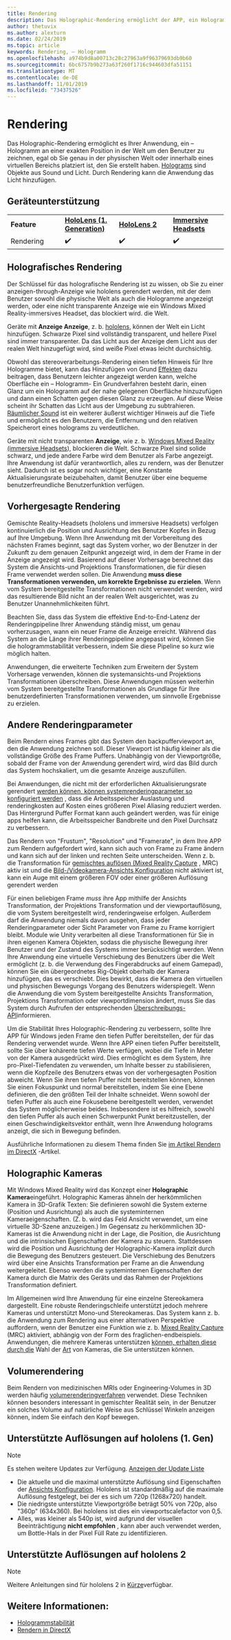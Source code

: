 ```yaml
---
title: Rendering
description: Das Holographic-Rendering ermöglicht der APP, ein Hologramm an einer exakten Position in der Welt um den Benutzer zu zeichnen, unabhängig davon, ob es sich genau in der physischen Welt oder innerhalb eines virtuellen Bereichs befindet, den Sie erstellt haben.
author: thetuvix
ms.author: alexturn
ms.date: 02/24/2019
ms.topic: article
keywords: Rendering, – Hologramm
ms.openlocfilehash: a974b9d8a00713c28c27963a9f96379693db9b60
ms.sourcegitcommit: 6bc6757b9b273a63f260f1716c944603dfa51151
ms.translationtype: MT
ms.contentlocale: de-DE
ms.lasthandoff: 11/01/2019
ms.locfileid: "73437526"
---
```

# <a name="rendering"></a>Rendering

Das Holographic-Rendering ermöglicht es Ihrer Anwendung, ein – Hologramm an einer exakten Position in der Welt um den Benutzer zu zeichnen, egal ob Sie genau in der physischen Welt oder innerhalb eines virtuellen Bereichs platziert ist, den Sie erstellt haben. [Holograms](hologram.md) sind Objekte aus Sound und Licht. Durch Rendering kann die Anwendung das Licht hinzufügen.

## <a name="device-support"></a>Geräteunterstützung

<table>
    <colgroup>
    <col width="25%" />
    <col width="25%" />
    <col width="25%" />
    <col width="25%" />
    </colgroup>
    <tr>
        <td><strong>Feature</strong></td>
        <td><a href="hololens-hardware-details.md"><strong>HoloLens (1. Generation)</strong></a></td>
        <td><a href="https://docs.microsoft.com/hololens/hololens2-hardware"><strong>HoloLens 2</strong></td>
        <td><a href="immersive-headset-hardware-details.md"><strong>Immersive Headsets</strong></a></td>
    </tr>
     <tr>
        <td>Rendering</td>
        <td>✔️</td>
        <td>✔️</td>
        <td>✔️</td>
    </tr>
</table>

## <a name="holographic-rendering"></a>Holografisches Rendering

Der Schlüssel für das holografische Rendering ist zu wissen, ob Sie zu einer anzeigen-through-Anzeige wie hololens gerendert werden, mit der dem Benutzer sowohl die physische Welt als auch die Hologramme angezeigt werden, oder eine nicht transparente Anzeige wie ein Windows Mixed Reality-immersives Headset, das blockiert wird. die Welt.

Geräte mit **Anzeige Anzeige**, z. b. [hololens](hololens-hardware-details.md), können der Welt ein Licht hinzufügen. Schwarze Pixel sind vollständig transparent, und hellere Pixel sind immer transparenter. Da das Licht aus der Anzeige dem Licht aus der realen Welt hinzugefügt wird, sind weiße Pixel etwas leicht durchsichtig.

Obwohl das stereoverarbeitungs-Rendering einen tiefen Hinweis für Ihre Hologramme bietet, kann das Hinzufügen von Grund [Effekten](interaction-fundamentals.md) dazu beitragen, dass Benutzern leichter angezeigt werden kann, welche Oberfläche ein – Hologramm- Ein Grundverfahren besteht darin, einen Glanz um ein Hologramm auf der nahe gelegenen Oberfläche hinzuzufügen und dann einen Schatten gegen diesen Glanz zu erzeugen. Auf diese Weise scheint ihr Schatten das Licht aus der Umgebung zu subtrahieren. [Räumlicher Sound](spatial-sound.md) ist ein weiterer äußerst wichtiger Hinweis auf die Tiefe und ermöglicht es den Benutzern, die Entfernung und den relativen Speicherort eines holograms zu verdeutlichen.

Geräte mit nicht transparenten **Anzeige**, wie z. b. [Windows Mixed Reality (immersive Headsets](immersive-headset-hardware-details.md)), blockieren die Welt. Schwarze Pixel sind solide schwarz, und jede andere Farbe wird dem Benutzer als Farbe angezeigt. Ihre Anwendung ist dafür verantwortlich, alles zu rendern, was der Benutzer sieht. Dadurch ist es sogar noch wichtiger, eine Konstante Aktualisierungsrate beizubehalten, damit Benutzer über eine bequeme benutzerfreundliche Benutzerfunktion verfügen.

## <a name="predicted-rendering-parameters"></a>Vorhergesagte Rendering

Gemischte Reality-Headsets (hololens und immersive Headsets) verfolgen kontinuierlich die Position und Ausrichtung des Benutzer Kopfes in Bezug auf Ihre Umgebung. Wenn Ihre Anwendung mit der Vorbereitung des nächsten Frames beginnt, sagt das System vorher, wo der Benutzer in der Zukunft zu dem genauen Zeitpunkt angezeigt wird, in dem der Frame in der Anzeige angezeigt wird. Basierend auf dieser Vorhersage berechnet das System die Ansichts-und Projektions Transformationen, die für diesen Frame verwendet werden sollen. Die Anwendung **muss diese Transformationen verwenden, um korrekte Ergebnisse zu erzielen**. Wenn vom System bereitgestellte Transformationen nicht verwendet werden, wird das resultierende Bild nicht an der realen Welt ausgerichtet, was zu Benutzer Unannehmlichkeiten führt.

Beachten Sie, dass das System die effektive End-to-End-Latenz der Renderingpipeline Ihrer Anwendung ständig misst, um genau vorherzusagen, wann ein neuer Frame die Anzeige erreicht. Während das System an die Länge ihrer Renderingpipeline angepasst wird, können Sie die hologrammstabilität verbessern, indem Sie diese Pipeline so kurz wie möglich halten.

Anwendungen, die erweiterte Techniken zum Erweitern der System Vorhersage verwenden, können die systemansichts-und Projektions Transformationen überschreiben. Diese Anwendungen müssen weiterhin vom System bereitgestellte Transformationen als Grundlage für Ihre benutzerdefinierten Transformationen verwenden, um sinnvolle Ergebnisse zu erzielen.

## <a name="other-rendering-parameters"></a>Andere Renderingparameter

Beim Rendern eines Frames gibt das System den backpufferviewport an, den die Anwendung zeichnen soll. Dieser Viewport ist häufig kleiner als die vollständige Größe des Frame Puffers. Unabhängig von der Viewportgröße, sobald der Frame von der Anwendung gerendert wird, wird das Bild durch das System hochskaliert, um die gesamte Anzeige auszufüllen.

Bei Anwendungen, die nicht mit der erforderlichen Aktualisierungsrate gerendert [werden können, können systemrenderingparameter so konfiguriert werden](https://docs.microsoft.com/uwp/api/Windows.Graphics.Holographic.HolographicViewConfiguration#Windows_Graphics_Holographic_HolographicViewConfiguration) , dass die Arbeitsspeicher Auslastung und renderingkosten auf Kosten eines größeren Pixel Aliasing reduziert werden. Das Hintergrund Puffer Format kann auch geändert werden, was für einige apps helfen kann, die Arbeitsspeicher Bandbreite und den Pixel Durchsatz zu verbessern.

Das Rendern von "Frustum", "Resolution" und "Framerate", in dem Ihre APP zum Rendern aufgefordert wird, kann sich auch von Frame zu Frame ändern und kann sich auf der linken und rechten Seite unterscheiden. Wenn z. b. die Transformation für [gemischtes auflösen (Mixed Reality Capture](mixed-reality-capture.md) , MRC) aktiv ist und die [Bild-/Videokamera-Ansichts Konfiguration](https://docs.microsoft.com/uwp/api/Windows.Graphics.Holographic.HolographicViewConfigurationKind#Windows_Graphics_Holographic_HolographicViewConfigurationKind) nicht aktiviert ist, kann ein Auge mit einem größeren FOV oder einer größeren Auflösung gerendert werden

Für einen beliebigen Frame *muss* ihre App mithilfe der Ansichts Transformation, der Projektions Transformation und der viewportauflösung, die vom System bereitgestellt wird, renderingweise erfolgen. Außerdem darf die Anwendung niemals davon ausgehen, dass jeder Renderingparameter oder Sicht Parameter von Frame zu Frame korrigiert bleibt. Module wie Unity verarbeiten all diese Transformationen für Sie in ihren eigenen Kamera Objekten, sodass die physische Bewegung ihrer Benutzer und der Zustand des Systems immer berücksichtigt werden. Wenn Ihre Anwendung eine virtuelle Verschiebung des Benutzers über die Welt ermöglicht (z. b. die Verwendung des Fingerabdrucks auf einem Gamepad), können Sie ein übergeordnetes Rig-Objekt oberhalb der Kamera hinzufügen, das es verschiebt. Dies bewirkt, dass die Kamera den virtuellen und physischen Bewegungs Vorgang des Benutzers widerspiegelt. Wenn die Anwendung die vom System bereitgestellte Ansichts Transformation, Projektions Transformation oder viewportdimension ändert, muss Sie das System durch Aufrufen der entsprechenden [Überschreibungs-API](https://docs.microsoft.com/uwp/api/Windows.Graphics.Holographic.HolographicCameraPose#Windows_Graphics_Holographic_HolographicCameraPose)informieren.

Um die Stabilität Ihres Holographic-Rendering zu verbessern, sollte Ihre APP für Windows jeden Frame den tiefen Puffer bereitstellen, der für das Rendering verwendet wurde. Wenn Ihre APP einen tiefen Puffer bereitstellt, sollte Sie über kohärente tiefen Werte verfügen, wobei die Tiefe in Meter von der Kamera ausgedrückt wird. Dies ermöglicht es dem System, ihre pro-Pixel-Tiefendaten zu verwenden, um Inhalte besser zu stabilisieren, wenn die Kopfzeile des Benutzers etwas von der vorhergesagten Position abweicht. Wenn Sie ihren tiefen Puffer nicht bereitstellen können, können Sie einen Fokuspunkt und normal bereitstellen, indem Sie eine Ebene definieren, die den größten Teil der Inhalte schneidet. Wenn sowohl der tiefen Puffer als auch eine Fokusebene bereitgestellt werden, verwendet das System möglicherweise beides. Insbesondere ist es hilfreich, sowohl den tiefen Puffer als auch einen Schwerpunkt Punkt bereitzustellen, der einen Geschwindigkeitsvektor enthält, wenn Ihre Anwendung holograms anzeigt, die sich in Bewegung befinden.

Ausführliche Informationen zu diesem Thema finden Sie [im Artikel Rendern im DirectX](rendering-in-directx.md) -Artikel.

## <a name="holographic-cameras"></a>Holographic Kameras

Mit Windows Mixed Reality wird das Konzept einer **Holographic Kamera**eingeführt. Holographic Kameras ähneln der herkömmlichen Kamera in 3D-Grafik Texten: Sie definieren sowohl die System externe (Position und Ausrichtung) als auch die systeminternen Kameraeigenschaften. (Z. b. wird das Feld Ansicht verwendet, um eine virtuelle 3D-Szene anzuzeigen.) Im Gegensatz zu herkömmlichen 3D-Kameras ist die Anwendung nicht in der Lage, die Position, die Ausrichtung und die intrinsischen Eigenschaften der Kamera zu steuern. Stattdessen wird die Position und Ausrichtung der Holographic-Kamera implizit durch die Bewegung des Benutzers gesteuert. Die Verschiebung des Benutzers wird über eine Ansichts Transformation per Frame an die Anwendung weitergeleitet. Ebenso werden die systeminternen Eigenschaften der Kamera durch die Matrix des Geräts und das Rahmen der Projektions Transformation definiert.

Im Allgemeinen wird Ihre Anwendung für eine einzelne Stereokamera dargestellt. Eine robuste Renderingschleife unterstützt jedoch mehrere Kameras und unterstützt Mono-und Stereokameras. Das System kann z. b. die Anwendung zum Rendering aus einer alternativen Perspektive auffordern, wenn der Benutzer eine Funktion wie z. b. [Mixed Reality Capture](mixed-reality-capture.md) (MRC) aktiviert, abhängig von der Form des fraglichen-endbeispiels. Anwendungen, die mehrere Kameras unterstützen [können, erhalten diese durch die](https://docs.microsoft.com/uwp/api/Windows.Graphics.Holographic.HolographicViewConfiguration#Windows_Graphics_Holographic_HolographicViewConfiguration) Wahl der [Art](https://docs.microsoft.com/uwp/api/Windows.Graphics.Holographic.HolographicViewConfigurationKind#Windows_Graphics_Holographic_HolographicViewConfigurationKind) von Kameras, die Sie unterstützen können.

## <a name="volume-rendering"></a>Volumerendering

Beim Rendern von medizinischen MRIs oder Engineering-Volumes in 3D werden häufig [volumerenderingverfahren](volume-rendering.md) verwendet. Diese Techniken können besonders interessant in gemischter Realität sein, in der Benutzer ein solches Volume auf natürliche Weise aus Schlüssel Winkeln anzeigen können, indem Sie einfach den Kopf bewegen.

## <a name="supported-resolutions-on-hololens-1st-gen"></a>Unterstützte Auflösungen auf hololens (1. Gen)
> [!NOTE]
> Es stehen weitere Updates zur Verfügung. [Anzeigen der Update Liste](release-notes-april-2018.md)

* Die aktuelle und die maximal unterstützte Auflösung sind Eigenschaften der [Ansichts Konfiguration](https://docs.microsoft.com/uwp/api/Windows.Graphics.Holographic.HolographicViewConfiguration#Windows_Graphics_Holographic_HolographicViewConfiguration). Hololens ist standardmäßig auf die maximale Auflösung festgelegt, bei der es sich um 720p (1268x720) handelt.
* Die niedrigste unterstützte Viewportgröße beträgt 50% von 720p, also "360p" (634x360). Bei hololens ist dies ein viewportscalefactor von 0,5.
* Alles, was kleiner als 540p ist, wird aufgrund der visuellen Beeinträchtigung **nicht empfohlen** , kann aber auch verwendet werden, um Bottle-Hals in der Pixel Füll Rate zu identifizieren.

## <a name="supported-resolutions-on-hololens-2"></a>Unterstützte Auflösungen auf hololens 2

> [!NOTE]
> Weitere Anleitungen sind für hololens 2 in [Kürze](news.md)verfügbar.


## <a name="see-also"></a>Weitere Informationen:
* [Hologrammstabilität](hologram-stability.md)
* [Rendern in DirectX](rendering-in-directx.md)
